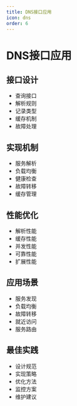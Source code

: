 ```yaml
---
title: DNS接口应用
icon: dns
order: 6
---
```


# DNS接口应用

## 接口设计
- 查询接口
- 解析规则
- 记录类型
- 缓存机制
- 故障处理

## 实现机制
- 服务解析
- 负载均衡
- 健康检查
- 故障转移
- 缓存管理

## 性能优化
- 解析性能
- 缓存性能
- 并发性能
- 可靠性能
- 扩展性能

## 应用场景
- 服务发现
- 负载均衡
- 故障转移
- 就近访问
- 服务路由

## 最佳实践
- 设计规范
- 实现策略
- 优化方法
- 监控方案
- 维护建议
